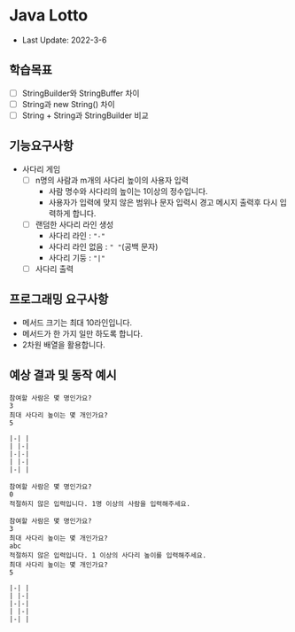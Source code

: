 # Java Lotto
- Last Update: 2022-3-6

## 학습목표
- [ ] StringBuilder와 StringBuffer 차이
- [ ] String과 new String() 차이
- [ ] String + String과 StringBuilder 비교

## 기능요구사항
- 사다리 게임
  - [ ] n명의 사람과 m개의 사다리 높이의 사용자 입력
    - 사람 명수와 사다리의 높이는 1이상의 정수입니다.
    - 사용자가 입력에 맞지 않은 범위나 문자 입력시 경고 메시지 출력후 다시 입력하게 합니다.
  - [ ] 랜덤한 사다리 라인 생성
    - 사다리 라인 : `"-"`
    - 사다리 라인 없음 : `" "`(공백 문자)
    - 사다리 기둥 : `"|"`
  - [ ] 사다리 출력

## 프로그래밍 요구사항
- 메서드 크기는 최대 10라인입니다.
- 메서드가 한 가지 일만 하도록 합니다.
- 2차원 배열을 활용합니다.

## 예상 결과 및 동작 예시
```
참여할 사람은 몇 명인가요?
3
최대 사다리 높이는 몇 개인가요?
5

|-| |
| |-|
|-|-|
| |-|
|-| |
```

```
참여할 사람은 몇 명인가요?
0
적절하지 않은 입력입니다. 1명 이상의 사람을 입력해주세요.

참여할 사람은 몇 명인가요?
3
최대 사다리 높이는 몇 개인가요?
abc
적절하지 않은 입력입니다. 1 이상의 사다리 높이를 입력해주세요.
최대 사다리 높이는 몇 개인가요?
5

|-| |
| |-|
|-|-|
| |-|
|-| |
```